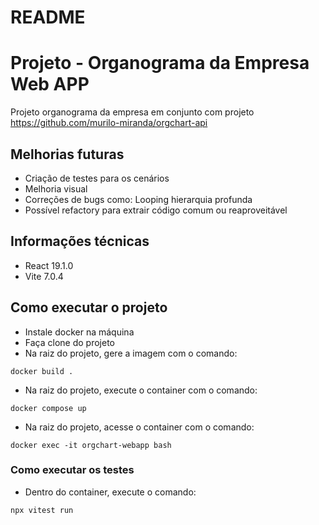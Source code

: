 # README

# Projeto - Organograma da Empresa Web APP

Projeto organograma da empresa em conjunto com projeto https://github.com/murilo-miranda/orgchart-api

## Melhorias futuras

- Criação de testes para os cenários
- Melhoria visual
- Correções de bugs como: Looping hierarquia profunda
- Possível refactory para extrair código comum ou reaproveitável


## Informações técnicas

- React 19.1.0
- Vite 7.0.4

## Como executar o projeto

- Instale docker na máquina
- Faça clone do projeto
- Na raiz do projeto, gere a imagem com o comando:
```
docker build .
```
- Na raiz do projeto, execute o container com o comando:
```
docker compose up
```
- Na raiz do projeto, acesse o container com o comando:
```
docker exec -it orgchart-webapp bash
```

### Como executar os testes
- Dentro do container, execute o comando:
```
npx vitest run
```

